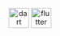 <p align="center">



</p> 

<p align="center">
 <img src="https://www.vectorlogo.zone/logos/dartlang/dartlang-icon.svg" alt="dart" width="40" height="40"/>
 <img src="https://www.vectorlogo.zone/logos/flutterio/flutterio-icon.svg" alt="flutter" width="40" height="40"/> 



 </p>
 


 

